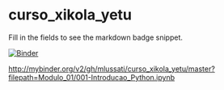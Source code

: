 # curso_xikola_yetu
Fill in the fields to see the markdown badge snippet.

[![Binder](http://mybinder.org/badge_logo.svg)](http://mybinder.org/v2/gh/mlussati/xikola/main)

http://mybinder.org/v2/gh/mlussati/curso_xikola_yetu/master?filepath=Modulo_01/001-Introducao_Python.ipynb
